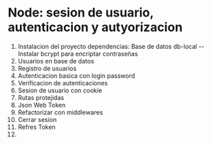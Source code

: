 # Node: sesion de usuario, autenticacion y autyorizacion

1. Instalacion del proyecto
    dependencias: Base de datos db-local -- Instalar bcrypt para encriptar contraseñas
2. Usuarios en base de datos
3. Registro de usuarios
4. Autenticacion basica con login password
5. Verificacion de autenticaciones
6. Sesion de usuario con cookie
7. Rutas protejidas
8. Json Web Token
9. Refactorizar con middlewares
10. Cerrar sesion
11. Refres Token 
12. 